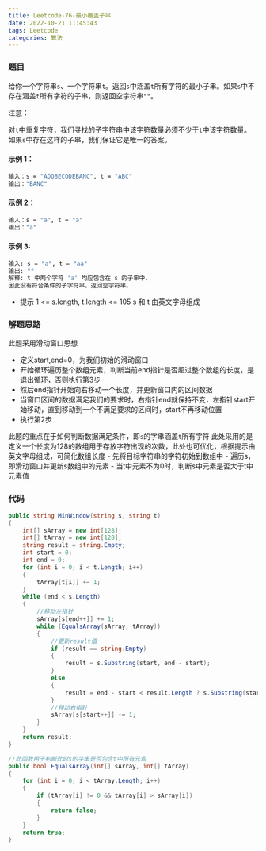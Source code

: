 ```yaml
---
title: Leetcode-76-最小覆盖子串
date: 2022-10-21 11:45:43
tags: Leetcode
categories: 算法
---
```


### 题目
给你一个字符串`s`、一个字符串`t`。返回`s`中涵盖`t`所有字符的最小子串。如果`s`中不存在涵盖`t`所有字符的子串，则返回空字符串`""`。

<!--more-->

注意：

对`t`中重复字符，我们寻找的子字符串中该字符数量必须不少于`t`中该字符数量。
如果`s`中存在这样的子串，我们保证它是唯一的答案。

#### 示例 1：
~~~bash
输入：s = "ADOBECODEBANC", t = "ABC"
输出："BANC"
~~~

#### 示例 2：
~~~bash
输入：s = "a", t = "a"
输出："a"
~~~

#### 示例 3:
~~~bash
输入: s = "a", t = "aa"
输出: ""
解释: t 中两个字符 'a' 均应包含在 s 的子串中，
因此没有符合条件的子字符串，返回空字符串。
~~~

- 提示
1 <= s.length, t.length <= 105
s 和 t 由英文字母组成


### 解题思路
此题采用滑动窗口思想
- 定义start,end=0，为我们初始的滑动窗口
- 开始循环遍历整个数组元素，判断当前end指针是否超过整个数组的长度，是退出循环，否则执行第3步
- 然后end指针开始向右移动一个长度，并更新窗口内的区间数据
- 当窗口区间的数据满足我们的要求时，右指针end就保持不变，左指针start开始移动，直到移动到一个不满足要求的区间时，start不再移动位置
- 执行第2步

此题的重点在于如何判断数据满足条件，即`s`的字串涵盖`t`所有字符
此处采用的是定义一个长度为128的数组用于存放字符出现的次数，此处也可优化，根据提示由英文字母组成，可简化数组长度
    - 先将目标字符串的字符初始到数组中
    - 遍历s，即滑动窗口并更新s数组中的元素
    - 当t中元素不为0时，判断s中元素是否大于t中元素值

### 代码
~~~C#
public string MinWindow(string s, string t) 
{
    int[] sArray = new int[128];
    int[] tArray = new int[128];
    string result = string.Empty;
    int start = 0;
    int end = 0;
    for (int i = 0; i < t.Length; i++)
    {
        tArray[t[i]] += 1;
    }
    while (end < s.Length)
    {
        //移动左指针
        sArray[s[end++]] += 1;
        while (EqualsArray(sArray, tArray))
        {
            //更新result值
            if (result == string.Empty)
            {
                result = s.Substring(start, end - start);
            }
            else
            {
                result = end - start < result.Length ? s.Substring(start, end - start) : result;
            }
            //移动右指针
            sArray[s[start++]] -= 1;
        }
    }
    return result;
}

//此函数用于判断此时s的字串是否包含t中所有元素
public bool EqualsArray(int[] sArray, int[] tArray) 
{
    for (int i = 0; i < tArray.Length; i++)
    {
        if (tArray[i] != 0 && tArray[i] > sArray[i])
        {
            return false;
        }
    }
    return true;
}

~~~